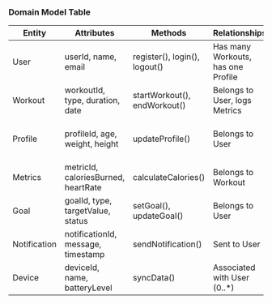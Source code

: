 ### Domain Model Table

| Entity       | Attributes                                 | Methods                          | Relationships                                     | Business Rules                                      |
|--------------|--------------------------------------------|----------------------------------|---------------------------------------------------|-----------------------------------------------------|
| User         | userId, name, email                        | register(), login(), logout()    | Has many Workouts, has one Profile                | A user must register before accessing the system.   |
| Workout      | workoutId, type, duration, date            | startWorkout(), endWorkout()     | Belongs to User, logs Metrics                     | A workout must have a type and duration.            |
| Profile      | profileId, age, weight, height             | updateProfile()                  | Belongs to User                                   | Profile data is used to personalize metrics.        |
| Metrics      | metricId, caloriesBurned, heartRate        | calculateCalories()              | Belongs to Workout                                | Metrics are generated after a workout session.      |
| Goal         | goalId, type, targetValue, status          | setGoal(), updateGoal()          | Belongs to User                                   | Users can set multiple goals.                       |
| Notification | notificationId, message, timestamp         | sendNotification()               | Sent to User                                      | Notifications trigger on goal updates/workouts.     |
| Device       | deviceId, name, batteryLevel               | syncData()                       | Associated with User (0..*)                        | A user can pair multiple devices.                   |



